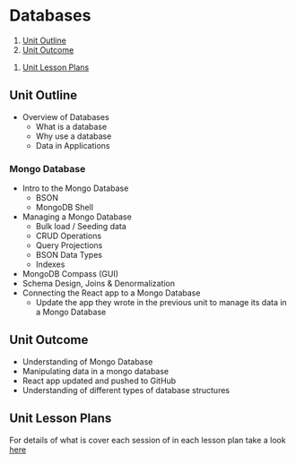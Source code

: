 # Databases

1. [Unit Outline](#unit-outline)
1. [Unit Outcome](#unit-outcome)
<!-- 1. [Related Empowerment Day](#related-empowerment-day) -->
1. [Unit Lesson Plans](#unit-lesson-plans)

## Unit Outline

- Overview of Databases
  - What is a database
  - Why use a database
  - Data in Applications

<!-- - Relational Databases
  - Relational & Non-Relational (NoSQL) Defined
  - Tables, Records and Fields
  - Unique Identifier/Keys
  - Normalization
- Intro to SQL Databases (Look at MySQL)
  - SQL and CRUD operations
  - ANSI/ISO Standards
  - MySQL Setup (MariaDB)
- Intro to NoSQL Databases (Graph, Mongo etc)
- Choosing the database for an application -->

<!-- # Mongo Database -->

### Mongo Database

- Intro to the Mongo Database
  - BSON
  - MongoDB Shell
- Managing a Mongo Database
  - Bulk load / Seeding data
  - CRUD Operations
  - Query Projections
  - BSON Data Types
  - Indexes
- MongoDB Compass (GUI)
- Schema Design, Joins & Denormalization
- Connecting the React app to a Mongo Database
  - Update the app they wrote in the previous unit to manage its data in a Mongo Database

## Unit Outcome

- Understanding of Mongo Database
- Manipulating data in a mongo database
- React app updated and pushed to GitHub
- Understanding of different types of database structures

## Unit Lesson Plans

For details of what is cover each session of in each lesson plan take a look [here](lessonplan)
